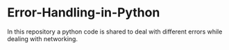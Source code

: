 # Error-Handling-in-Python
In this repository a python code is shared to deal with different errors while dealing with networking.
